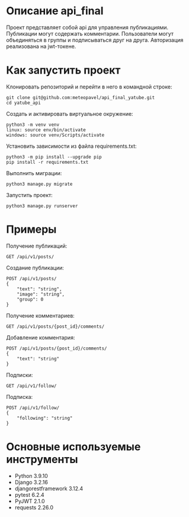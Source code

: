 # Описание api_final
Проект представляет собой api для управления публикациями. Публикации могут содержать комментарии. 
Пользователи могут объединяться в группы и подписываться друг на друга.
Авторизация реализована на jwt-токене.

# Как запустить проект
Клонировать репозиторий и перейти в него в командной строке:
```
git clone git@github.com:meteopavel/api_final_yatube.git
cd yatube_api
```
Cоздать и активировать виртуальное окружение:
```
python3 -m venv venv
linux: source env/bin/activate
windows: source venv/Scripts/activate
```
Установить зависимости из файла requirements.txt:
```
python3 -m pip install --upgrade pip
pip install -r requirements.txt
```
Выполнить миграции:
```
python3 manage.py migrate
```
Запустить проект:
```
python3 manage.py runserver
```
# Примеры
Получение публикаций: 
```
GET /api/v1/posts/
```

Создание публикации:
```
POST /api/v1/posts/
{
    "text": "string",
    "image": "string",
    "group": 0
}
```

Получение комментариев:
```
GET /api/v1/posts/{post_id}/comments/
```

Добавление комментария:
```
POST /api/v1/posts/{post_id}/comments/
{
    "text": "string"
}
```

Подписки:
```
GET /api/v1/follow/
```

Подписка:
```
POST /api/v1/follow/
{
    "following": "string"
}
```
# Основные используемые инструменты
* Python 3.9.10
* Django 3.2.16
* djangorestframework 3.12.4
* pytest 6.2.4
* PyJWT 2.1.0
* requests 2.26.0